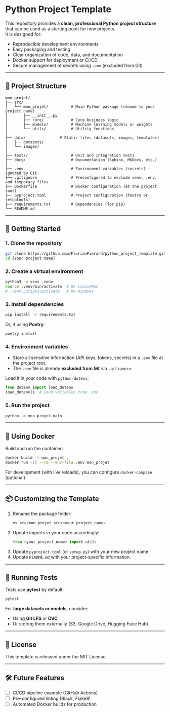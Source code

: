 # Python Project Template

This repository provides a **clean, professional Python project structure** that can be used as a starting point for new projects.  
It is designed for:
- Reproducible development environments
- Easy packaging and testing
- Clear organization of code, data, and documentation
- Docker support for deployment or CI/CD
- Secure management of secrets using `.env` (excluded from Git)

---

## 📂 Project Structure

```
mon_projet/
├── src/
│   └── mon_projet/          # Main Python package (rename to your project name)
│       ├── __init__.py
│       ├── core/            # Core business logic
│       ├── models/          # Machine learning models or weights
│       └── utils/           # Utility functions
│
├── data/               # Static files (datasets, images, templates)
│   ├── datasets/
│   └── images/
│
├── tests/                   # Unit and integration tests
├── docs/                    # Documentation (Sphinx, MkDocs, etc.)
│
├── .env                     # Environment variables (secrets) – ignored by Git
├── .gitignore               # Preconfigured to exclude venv, .env, and temporary files
├── Dockerfile               # Docker configuration (at the project root)
├── pyproject.toml           # Project configuration (Poetry or setuptools)
├── requirements.txt         # Dependencies (for pip)
└── README.md
```

---

## 🚀 Getting Started

### 1. Clone the repository
```bash
git clone https://github.com/FlorianPierard/python_project_template.git [Your project name]
cd [Your project name]
```

### 2. Create a virtual environment
```bash
python3 -m venv .venv
source .venv/bin/activate  # On Linux/Mac
# .venv\Scripts\activate   # On Windows
```

### 3. Install dependencies
```bash
pip install -r requirements.txt
```
Or, if using **Poetry**:
```bash
poetry install
```

### 4. Environment variables
- Store all sensitive information (API keys, tokens, secrets) in a `.env` file at the project root.  
- The `.env` file is already **excluded from Git** via `.gitignore`.

Load it in your code with `python-dotenv`:
```python
from dotenv import load_dotenv
load_dotenv()  # Load variables from .env
```

### 5. Run the project
```bash
python -m mon_projet.main
```

---

## 🐳 Using Docker

Build and run the container:
```bash
docker build -t mon_projet .
docker run -it --rm --env-file .env mon_projet
```

For development (with live reloads), you can configure `docker-compose` (optional).

---

## 📦 Customizing the Template

1. Rename the package folder:
   ```bash
   mv src/mon_projet src/<your_project_name>
   ```
2. Update imports in your code accordingly:
   ```python
   from <your_project_name> import utils
   ```
3. Update `pyproject.toml` (or `setup.py`) with your new project name.
4. Update `README.md` with your project-specific information.

---

## 🧪 Running Tests
Tests use **pytest** by default:
```bash
pytest
```

For **large datasets or models**, consider:
- Using **Git LFS** or **DVC**  
- Or storing them externally (S3, Google Drive, Hugging Face Hub)

---

## 📄 License
This template is released under the MIT License.

---

## 🛠 Future Features
- [ ] CI/CD pipeline example (GitHub Actions)  
- [ ] Pre-configured linting (Black, Flake8)  
- [ ] Automated Docker builds for production  